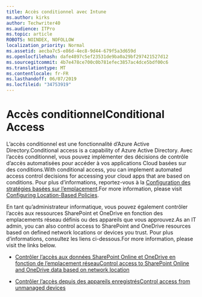 ```yaml
---
title: Accès conditionnel avec Intune
ms.author: kirks
author: Techwriter40
ms.audience: ITPro
ms.topic: article
ROBOTS: NOINDEX, NOFOLLOW
localization_priority: Normal
ms.assetid: aecba7c5-e86d-4ec8-9d44-679f5a3d659d
ms.openlocfilehash: dafe4897c5ef23531de9ba0a29bf297421527d12
ms.sourcegitcommit: 4b7e478ce700c0b781efec3857ac4dce5bdf00c6
ms.translationtype: MT
ms.contentlocale: fr-FR
ms.lasthandoff: 06/07/2019
ms.locfileid: "34753919"
---
```

# <a name="conditional-access"></a><span data-ttu-id="afaf7-102">Accès conditionnel</span><span class="sxs-lookup"><span data-stu-id="afaf7-102">Conditional Access</span></span>

<span data-ttu-id="afaf7-103">L’accès conditionnel est une fonctionnalité d’Azure Active Directory.</span><span class="sxs-lookup"><span data-stu-id="afaf7-103">Conditional access is a capability of Azure Active Directory.</span></span> <span data-ttu-id="afaf7-104">Avec l’accès conditionnel, vous pouvez implémenter des décisions de contrôle d’accès automatisées pour accéder à vos applications Cloud basées sur des conditions.</span><span class="sxs-lookup"><span data-stu-id="afaf7-104">With conditional access, you can implement automated access control decisions for accessing your cloud apps that are based on conditions.</span></span> <span data-ttu-id="afaf7-105">Pour plus d’informations, reportez-vous à la [Configuration des stratégies basées sur l’emplacement](https://docs.microsoft.com/azure/active-directory/conditional-access/overview).</span><span class="sxs-lookup"><span data-stu-id="afaf7-105">For more information, please visit [Configuring Location-Based Policies](https://docs.microsoft.com/azure/active-directory/conditional-access/overview).</span></span>

<span data-ttu-id="afaf7-106">En tant qu’administrateur informatique, vous pouvez également contrôler l’accès aux ressources SharePoint et OneDrive en fonction des emplacements réseau définis ou des appareils que vous approuvez.</span><span class="sxs-lookup"><span data-stu-id="afaf7-106">As an IT admin, you can also control access to SharePoint and OneDrive resources based on defined network locations or devices you trust.</span></span> <span data-ttu-id="afaf7-107">Pour plus d’informations, consultez les liens ci-dessous.</span><span class="sxs-lookup"><span data-stu-id="afaf7-107">For more information, please visit the links below.</span></span>

- [<span data-ttu-id="afaf7-108">Contrôler l’accès aux données SharePoint Online et OneDrive en fonction de l’emplacement réseau</span><span class="sxs-lookup"><span data-stu-id="afaf7-108">Control access to SharePoint Online and OneDrive data based on network location</span></span>](https://docs.microsoft.com/sharepoint/control-access-based-on-network-location)

- [<span data-ttu-id="afaf7-109">Contrôler l’accès depuis des appareils enregistrés</span><span class="sxs-lookup"><span data-stu-id="afaf7-109">Control access from unmanaged devices</span></span>](https://docs.microsoft.com/sharepoint/control-access-from-unmanaged-devices)

